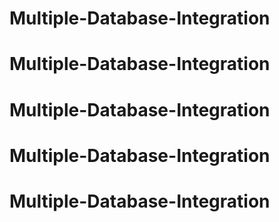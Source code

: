 # Multiple-Database-Integration
# Multiple-Database-Integration
# Multiple-Database-Integration
# Multiple-Database-Integration
# Multiple-Database-Integration
